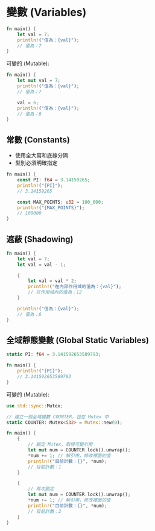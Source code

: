 # 變數 (Variables)

```rs
fn main() {
    let val = 7;
    println!("值為：{val}");
    // 值為：7
}
```

可變的 (Mutable):

```rs
fn main() {
    let mut val = 7;
    println!("值為：{val}");
    // 值為：7

    val = 6;
    println!("值為：{val}");
    // 值為：6
}
```

## 常數 (Constants)

- 使用全大寫和底線分隔
- 型別必須明確指定

```rs
fn main() {
    const PI: f64 = 3.14159265;
    println!("{PI}");
    // 3.14159265

    const MAX_POINTS: u32 = 100_000;
    println!("{MAX_POINTS}");
    // 100000
}
```

## 遮蔽 (Shadowing)

```rs
fn main() {
    let val = 7;
    let val = val - 1;

    {
        let val = val * 2;
        println!("在內部作用域的值為：{val}");
        // 在作用域內的值為：12
    }

    println!("值為：{val}");
    // 值為：6
}
```

## 全域靜態變數 (Global Static Variables)

```rs
static PI: f64 = 3.141592653589793;

fn main() {
    println!("{PI}");
    // 3.141592653589793
}
```

可變的 (Mutable):

```rs
use std::sync::Mutex;

// 建立一個全域變數 COUNTER，包在 Mutex 中
static COUNTER: Mutex<i32> = Mutex::new(0);

fn main() {
    {
        // 鎖定 Mutex，取得可變引用
        let mut num = COUNTER.lock().unwrap();
        *num += 1; // 解引用，修改裡面的值
        println!("目前計數：{}", *num);
        // 目前計數：1
    }

    {
        // 再次鎖定
        let mut num = COUNTER.lock().unwrap();
        *num += 1; // 解引用，修改裡面的值
        println!("目前計數：{}", *num);
        // 目前計數：2
    }
}
```
